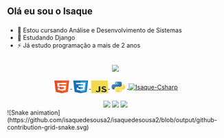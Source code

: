 ## Olá eu sou o Isaque
###

- 🔭 Estou cursando Análise e Desenvolvimento de Sistemas
- 🌱 Estudando Django
- ⚡ Já estudo programação a mais de 2 anos
<br>
<div align="center">
  <a href="https://github.com/isaquedesousa2">
  <img height="180em" src="https://github-readme-stats.vercel.app/api/top-langs/?username=isaquedesousa2&layout=compact&langs_count=7&theme=dark"/>
</div>
<div align="center" style="display: inline_block">
   <br>
   <img align="center" alt="Rafa-HTML" height="30" width="40" src="https://raw.githubusercontent.com/devicons/devicon/master/icons/html5/html5-original.svg">
   <img align="center" alt="Rafa-CSS" height="30" width="40" src="https://raw.githubusercontent.com/devicons/devicon/master/icons/css3/css3-original.svg">
   <img align="center" alt="Rafa-Csharp" height="30" width="40" src="https://raw.githubusercontent.com/devicons/devicon/master/icons/javascript/javascript-original.svg">
   <img align="center" alt="Rafa-Python" height="30" width="40" src="https://raw.githubusercontent.com/devicons/devicon/master/icons/python/python-original.svg">
   <img align="center" alt="Isaque-Csharp" height="30" width="40" src="https://cdn.jsdelivr.net/gh/devicons/devicon/icons/adonisjs/adonisjs-original.svg" />        
</div>
<br>
<div align="center"> 
 <a href="https://discord.gg/wagxzStdcR" target="_blank"><img src="https://img.shields.io/badge/Discord-7289DA?style=for-the-badge&logo=discord&logoColor=white" target="_blank"></a> 
  <a href = "mailto:contatorafaballerini@gmail.com"><img src="https://img.shields.io/badge/-Gmail-%23333?style=for-the-badge&logo=gmail&logoColor=white" target="_blank"></a>
  <a href="https://www.linkedin.com/in/rafaella-ballerini-45875016a" target="_blank"><img src="https://img.shields.io/badge/-LinkedIn-%230077B5?style=for-the-badge&logo=linkedin&logoColor=white" target="_blank"></a> 
  
</div>
  ![Snake animation](https://github.com/isaquedesousa2/isaquedesousa2/blob/output/github-contribution-grid-snake.svg)

